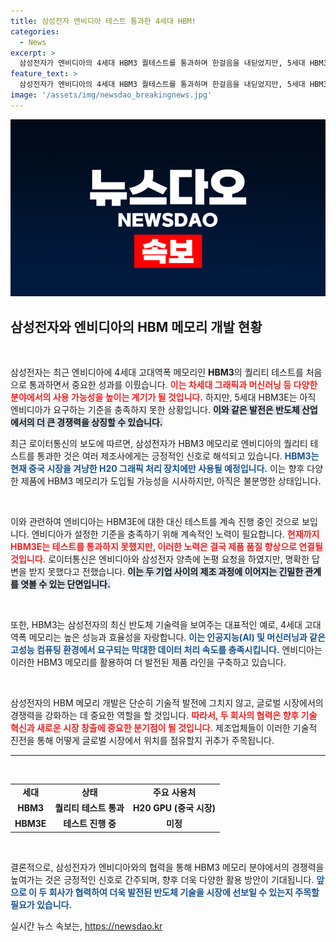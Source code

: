 ```yaml
---
title: 삼성전자 엔비디아 테스트 통과한 4세대 HBM!
categories:
  - News
excerpt: >
  삼성전자가 엔비디아의 4세대 HBM3 퀄테스트를 통과하며 한걸음을 내딛었지만, 5세대 HBM3E는 여전히 기준 미달 상태! 이 딜레마의 배경과 미래는? 클릭해서 확인하세요!
feature_text: >
  삼성전자가 엔비디아의 4세대 HBM3 퀄테스트를 통과하며 한걸음을 내딛었지만, 5세대 HBM3E는 여전히 기준 미달 상태! 이 딜레마의 배경과 미래는? 클릭해서 확인하세요!
image: '/assets/img/newsdao_breakingnews.jpg'
---
```


<p><img src="/assets/img/newsdao_breakingnews.jpg" alt="koreaapp 속보" /></p>

<h2 data-ke-size="size26">삼성전자와 엔비디아의 HBM 메모리 개발 현황</h2>

<p data-ke-size="size16">&nbsp;</p>

<p>삼성전자는 최근 엔비디아에 4세대 고대역폭 메모리인 <b>HBM3</b>의 퀄리티 테스트를 처음으로 통과하면서 중요한 성과를 이뤘습니다. <b><span style="color: #ee2323;">이는 차세대 그래픽과 머신러닝 등 다양한 분야에서의 사용 가능성을 높이는 계기가 될 것입니다.</span></b> 하지만, 5세대 HBM3E는 아직 엔비디아가 요구하는 기준을 충족하지 못한 상황입니다. <b><span style="background-color: #21538527;">이와 같은 발전은 반도체 산업에서의 더 큰 경쟁력을 상징할 수 있습니다.</span></b> </p>

<p>최근 로이터통신의 보도에 따르면, 삼성전자가 HBM3 메모리로 엔비디아의 퀄리티 테스트를 통과한 것은 여러 제조사에게는 긍정적인 신호로 해석되고 있습니다. <b><span style="color: #1a5490;">HBM3는 현재 중국 시장을 겨냥한 H20 그래픽 처리 장치에만 사용될 예정입니다.</span></b> 이는 향후 다양한 제품에 HBM3 메모리가 도입될 가능성을 시사하지만, 아직은 불분명한 상태입니다. </p>

<p data-ke-size="size16">&nbsp;</p>

<p>이와 관련하여 엔비디아는 HBM3E에 대한 대신 테스트를 계속 진행 중인 것으로 보입니다. 엔비디아가 설정한 기준을 충족하기 위해 계속적인 노력이 필요합니다. <b><span style="color: #ee2323;">현재까지 HBM3E는 테스트를 통과하지 못했지만, 이러한 노력은 결국 제품 품질 향상으로 연결될 것입니다.</span></b> 로이터통신은 엔비디아와 삼성전자 양측에 논평 요청을 하였지만, 명확한 답변을 받지 못했다고 전했습니다. <b><span style="background-color: #21538527;">이는 두 기업 사이의 제조 과정에 이어지는 긴밀한 관계를 엿볼 수 있는 단면입니다.</span></b></p>

<p data-ke-size="size16">&nbsp;</p>

<p>또한, HBM3는 삼성전자의 최신 반도체 기술력을 보여주는 대표적인 예로, 4세대 고대역폭 메모리는 높은 성능과 효율성을 자랑합니다. <b><span style="color: #1a5490;">이는 인공지능(AI) 및 머신러닝과 같은 고성능 컴퓨팅 환경에서 요구되는 막대한 데이터 처리 속도를 충족시킵니다.</span></b> 엔비디아는 이러한 HBM3 메모리를 활용하여 더 발전된 제품 라인을 구축하고 있습니다.</p>

<p data-ke-size="size16">&nbsp;</p>

<p>삼성전자의 HBM 메모리 개발은 단순히 기술적 발전에 그치지 않고, 글로벌 시장에서의 경쟁력을 강화하는 데 중요한 역할을 할 것입니다. <b><span style="color: #ee2323;">따라서, 두 회사의 협력은 향후 기술 혁신과 새로운 시장 창출에 중요한 분기점이 될 것입니다.</span></b> 제조업체들이 이러한 기술적 진전을 통해 어떻게 글로벌 시장에서 위치를 점유할지 귀추가 주목됩니다. </p>

<hr>

<p data-ke-size="size16">&nbsp;</p>

<table style="width: 100%; border-collapse: collapse;">
<tr>
<td style="text-align: center; height: 17px;"><b>세대</b></td>
<td style="text-align: center; height: 17px;"><b>상태</b></td>
<td style="text-align: center; height: 17px;"><b>주요 사용처</b></td>
</tr>
<tr>
<td style="text-align: center; height: 17px;"><b>HBM3</b></td>
<td style="text-align: center; height: 17px;"><b>퀄리티 테스트 통과</b></td>
<td style="text-align: center; height: 17px;"><b>H20 GPU (중국 시장)</b></td>
</tr>
<tr>
<td style="text-align: center; height: 17px;"><b>HBM3E</b></td>
<td style="text-align: center; height: 17px;"><b>테스트 진행 중</b></td>
<td style="text-align: center; height: 17px;"><b>미정</b></td>
</tr>
</table>

<p data-ke-size="size16">&nbsp;</p>

<p>결론적으로, 삼성전자가 엔비디아와의 협력을 통해 HBM3 메모리 분야에서의 경쟁력을 높여가는 것은 긍정적인 신호로 간주되며, 향후 더욱 다양한 활용 방안이 기대됩니다. <b><span style="color: #1a5490;">앞으로 이 두 회사가 협력하여 더욱 발전된 반도체 기술을 시장에 선보일 수 있는지 주목할 필요가 있습니다.</span></b></p>
실시간 뉴스 속보는, <a href="https://newsdao.kr" rel="dofollow">https://newsdao.kr</a>



